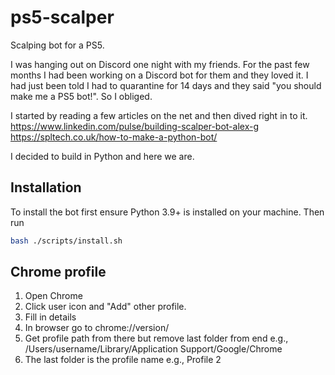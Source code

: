 # ps5-scalper

Scalping bot for a PS5.

I was hanging out on Discord one night with my friends. For the past few months I had been working on a Discord bot for them and they loved it. I had just been told I had to quarantine for 14 days and they said "you should make me a PS5 bot!". So I obliged.

I started by reading a few articles on the net and then dived right in to it.  
https://www.linkedin.com/pulse/building-scalper-bot-alex-g   
https://spltech.co.uk/how-to-make-a-python-bot/  

I decided to build in Python and here we are.

## Installation

To install the bot first ensure Python 3.9+ is installed on your machine. Then run

```bash
bash ./scripts/install.sh
```


## Chrome profile

1. Open Chrome
2. Click user icon and "Add" other profile.
3. Fill in details
4. In browser go to chrome://version/
5. Get profile path from there but remove last folder from end
  e.g., /Users/username/Library/Application Support/Google/Chrome
6. The last folder is the profile name
  e.g., Profile 2